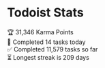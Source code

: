 
# Todoist Stats

<!-- TODO-IST:START -->
🏆  31,346 Karma Points           
🌸  Completed 14 tasks today           
✅  Completed 11,579 tasks so far           
⏳  Longest streak is 209 days
<!-- TODO-IST:END -->
